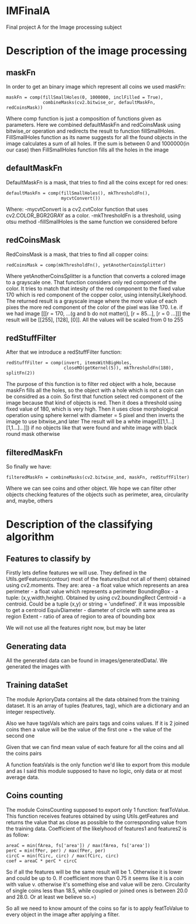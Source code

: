 IMFinalA
========

Final project A for the Image processing subject

Description of the image processing
===================================

maskFn
------

In order to get an binary image which represent all coins we used maskFn:

    maskFn = comp(fillSmallHoles(0, 1000000, inclFilled = True),
                  combineMasks(cv2.bitwise_or, defaultMaskFn, redCoinsMask))

Where comp function is just a composition of functions given as parameters. Here we combined defaultMaskFn and redCoinsMask using bitwise_or operation and redirects
the result to function fillSmallHoles. 
FillSmallHoles function as its name suggests for all the found objects in the image calculates a sum of all holes. If the sum is between 0 and 1000000(in our case)
then FillSmallHoles function fills all the holes in the image

defaultMaskFn
-------------

DefaultMaskFn is a mask, that tries to find all the coins except for red ones:

    defaultMaskFn = comp(fillSmallHoles(), mkThresholdFn(), 
                         mycvtConvert())

Where:
 -mycvtConvert is a cv2.cvtColor function that uses cv2.COLOR_BGR2GRAY as a color.
 -mkThresholdFn is a threshold, using otsu method
 -fillSmallHoles is the same function we considered before

redCoinsMask
------------

RedCoinsMask is a mask, that tries to find all copper coins:

    redCoinsMask = comp(mkThresholdFn(), yetAnotherCoinsSplitter)

Where yetAnotherCoinsSplitter is a function that converts a colored image to a grayscale one. That function considers only red component of the color. 
It tries to match that intesity of the red component to the fixed value 170 which is red component of the copper color, using intensityLikelyhood.
The returned result is a grayscale image where the more value of each pixes the more red component of the color of the pixel was like 170. I.e.
if we had image [[[r = 170, ...(g and b do not matter)], [r = 85...], [r = 0 ...]]] the result will be [[255], [128], [0]]. All the values will be scaled 
from 0 to 255

redStuffFilter
--------------

After that we introduce a redStuffFilter function:

    redStuffFilter = comp(invert, itemsWithBigHoles,
                          closeMO(getKernel(5)), mkThresholdFn(180), splitFn(2))

The purpose of this function is to filter red object with a hole, because maskFn fills all the holes, so the object with a hole which is not a coin can be
considred as a coin. So first that function select red component of the image because that kind of objects is red. Then it does a threshold using fixed value of
180, which is very high. Then it uses close morphological operation using sphere kernel with diameter = 5 pixel and then inverts the image to use bitwise_and later
The result will be a white image([[1,1...][1,1...]...]]) if no objects like that were found and white image with black round mask otherwise

filteredMaskFn
--------------

So finally we have:

    filteredMaskFn = combineMasks(cv2.bitwise_and, maskFn, redStuffFilter)

Where we can see coins and other object. We hope we can filter other objects checking features of the objects such as perimeter, area, circularity and, maybe, others


Description of the classifying algorithm
========================================

Features to classify by
-----------------------

Firstly lets define features we will use. They defined in the Utils.getFeatures(contour) most of the features(but not all of them) obtained using cv2.moments. 
They are:
 area - a float value which represents an area
 perimeter - a float value which represents a perimeter
 BoundingBox - a tuple: (x,y,width,height). Obtained by using cv2.boundingRect
 Centroid - a centroid. Could be a tuple (x,y) or string = 'undefined'. if it was impossible to get a centroid
 EquivDiameter - diameter of circle with same area as region
 Extent - ratio of area of region to area of bounding box

We will not use all the features right now, but may be later

Generating data
---------------

All the generated data can be found in images/generatedData/. We generated the images with 

Training dataSet
----------------

The module AprioryData contains all the data obtained from the training dataset. It is an array of tuples (features, tag), which are a dictionary and an integer
respectively.

Also we have tagsVals which are pairs tags and coins values. If it is 2 joined coins then a value will be the value of the first one + the value of the second one

Given that we can find mean value of each feature for all the coins and all the coins pairs

A function featsVals is the only function we'd like to export from this module and as I said this module supposed to have no logic, only data or at most average data.

Coins counting 
--------------

The module CoinsCounting supposed to export only 1 function: featToValue. This function receives features obtained by using Utils.getFeatures and 
returns the value that as close as possible to the corresponding value from the training data. Coefficient of the likelyhood of features1 and features2 
is as follow:

    areaC = min(fArea, fs['area']) / max(fArea, fs['area'])
    perC = min(fPer, per) / max(fPer, per)
    circC = min(fCirc, circ) / max(fCirc, circ)
    coef = areaC * perC * circC

So if all the features will be the same result will be 1. Otherwise it is lower and could be up to 0.
If coefficient more than 0.75 it seems like it is a coin  with value v. otherwise it's something else and value will be zero.
Circularity of single coins less than 18.5, while coupled or joined ones is between 20.0 and 28.0. Or at least we believe so.=)

So all we need to know amount of the coins so far is to apply featToValue to every object in the image after applying a filter.